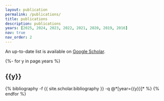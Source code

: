 ```yaml
---
layout: publication
permalink: /publications/
title: publications
description: publications
years: [2025, 2024, 2023, 2022, 2021, 2020, 2019, 2016]
nav: true
nav_order: 2
---
```

<!-- _pages/publications.md -->

<p>An up-to-date list is available on <a href="https://scholar.google.com/citations?user=f3Iz6qoAAAAJ" target="_blank" rel="noopener noreferrer">Google Scholar</a>.</p>

<div class="publications">

{%- for y in page.years %}
  <h2 class="year">{{y}}</h2>
  {% bibliography -f {{ site.scholar.bibliography }} -q @*[year={{y}}]* %}
{% endfor %}

</div>
